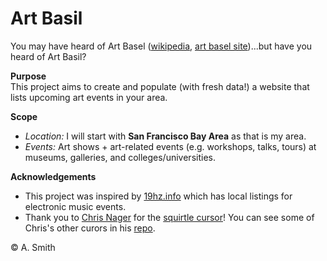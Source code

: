 # Art Basil
You may have heard of Art Basel ([wikipedia](https://en.wikipedia.org/wiki/Art_Basel), [art basel site](https://www.artbasel.com/?lang=en))...but have you heard of Art Basil?

**Purpose**  
This project aims to create and populate (with fresh data!) a website that lists upcoming art events in your area.

**Scope**  
- *Location:* I will start with **San Francisco Bay Area** as that is my area.
- *Events:* Art shows + art-related events (e.g. workshops, talks, tours) at museums, galleries, and colleges/universities.

**Acknowledgements**  
- This project was inspired by [19hz.info](https://19hz.info/eventlisting_BayArea.php) which has local listings for electronic music events.
- Thank you to [Chris Nager](https://github.com/chrisnager/) for the [squirtle cursor](https://github.com/chrisnager/cursors/blob/gh-pages/squirtle.cur)! You can see some of Chris's other curors in his [repo](https://github.com/chrisnager/cursors).

© A. Smith

